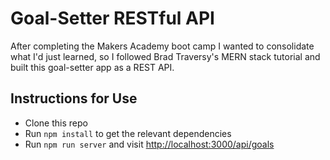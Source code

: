 # Goal-Setter RESTful API

After completing the Makers Academy boot camp I wanted to consolidate what I'd just learned, so I followed Brad Traversy's MERN stack tutorial and built this goal-setter app as a REST API.

## Instructions for Use

* Clone this repo
* Run `npm install` to get the relevant dependencies
* Run `npm run server` and visit [http://localhost:3000/api/goals](http://localhost:3000/api/goals)
